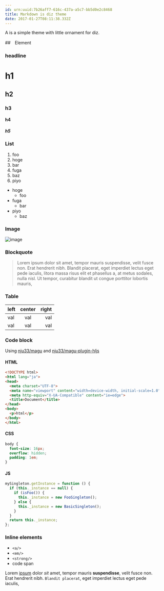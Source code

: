 ```yaml
---
id: urn:uuid:7b26aff7-616c-437a-a5c7-bb5d0e2c8468
title: Markdown is diz theme
date: 2017-01-27T08:11:38.332Z
---
```


A is a simple theme with little ornament for diz.

##　Element

### headline

# h1
## h2
### h3
#### h4
##### h5

### List

1. foo
  1. hoge
2. bar
  1. fuga
3. baz
  1. piyo


- hoge
  - foo
- fuga
  - bar
- piyo
  - baz

### Image

![image](https://source.unsplash.com/category/nature/500x300)

### Blockquote

> Lorem ipsum dolor sit amet, tempor mauris suspendisse, velit fusce non. Erat hendrerit nibh. Blandit placerat, eget imperdiet lectus eget pede iaculis, litora massa risus elit et phasellus a, at metus sodales, nulla nisl. Ut tempor, curabitur blandit ut congue porttitor lobortis mauris,

### Table

|left|center|right|
|:--|:-:|--:|
|val|val|val|
|val|val|val|

### Code block

Using [nju33/magu](https://github.com/nju33/magu) and [nju33/magu-plugin-hljs](https://github.com/nju33/magu-plugin-hljs)

#### HTML

```html
<!DOCTYPE html>
<html lang="ja">
<head>
  <meta charset="UTF-8">
  <meta name="viewport" content="width=device-width, initial-scale=1.0">
  <meta http-equiv="X-UA-Compatible" content="ie=edge">
  <title>Document</title>
</head>
<body>
  <p>html</p>
</body>
</html>
```

#### CSS

```css
body {
  font-size: 16px;
  overflow: hidden;
  padding: 1em;
}
```

#### JS

```js
mySingleton.getInstance = function () {
  if (this._instance == null) {
    if (isFoo()) {
      this._instance = new FooSingleton();
    } else {
      this._instance = new BasicSingleton();
    }
  }
  return this._instance;
};
```

### Inline elements

- `<a/>`
- `<em/>`
- `<strong/>`
- code span

Lorem [ipsum](https://nju33.github.io/diz-theme-minimalist/) dolor *sit* amet, tempor mauris **suspendisse**, velit fusce non. Erat hendrerit nibh. `Blandit placerat`, eget imperdiet lectus eget pede iaculis,
